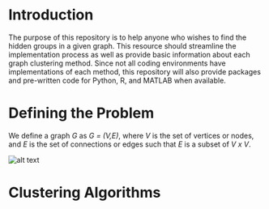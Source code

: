# Introduction

The purpose of this repository is to help anyone who wishes to find the hidden groups in a given graph. This resource should streamline the implementation process as well as provide basic information about each graph clustering method. Since not all coding environments have implementations of each method, this repository will also provide packages and pre-written code for Python, R, and MATLAB when available.

# Defining the Problem

We define a graph *G* as *G = (V,E)*, where *V* is the set of vertices or nodes, and *E* is the set of connections or edges such that *E* is a subset of *V x V*.

![alt text]([http://url/to/img.png](https://github.com/OscarFawcett/Graph_Clustering/blob/main/cover%20art.PNG))

# Clustering Algorithms
